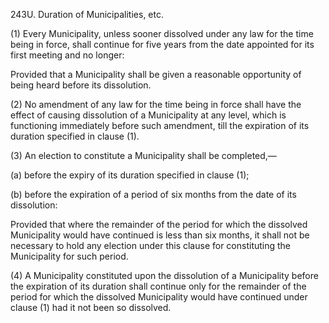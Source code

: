 243U. Duration of Municipalities, etc.

(1) Every Municipality, unless sooner dissolved under any law for the time being in force, shall continue for five years from the date appointed for its first meeting and no longer:

Provided that a Municipality shall be given a reasonable opportunity of being heard before its dissolution.

(2) No amendment of any law for the time being in force shall have the effect of causing dissolution of a Municipality at any level, which is functioning immediately before such amendment, till the expiration of its duration specified in clause (1).

(3) An election to constitute a Municipality shall be completed,—

(a) before the expiry of its duration specified in clause (1);

(b) before the expiration of a period of six months from the date of its dissolution:

Provided that where the remainder of the period for which the dissolved Municipality would have continued is less than six months, it shall not be necessary to hold any election under this clause for constituting the Municipality for such period.

(4) A Municipality constituted upon the dissolution of a Municipality before the expiration of its duration shall continue only for the remainder of the period for which the dissolved Municipality would have continued under clause (1) had it not been so dissolved.

